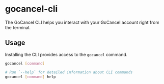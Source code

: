 # gocancel-cli

The GoCancel CLI helps you interact with your GoCancel account right from the terminal.

## Usage

Installing the CLI provides access to the `gocancel` command.

```sh
gocancel [command]

# Run `--help` for detailed information about CLI commands
gocancel [command] help
```
